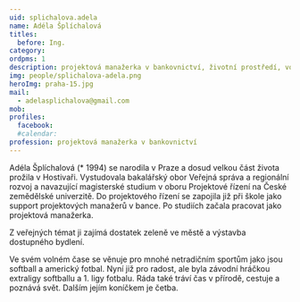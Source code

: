 ```yaml
---
uid: splichalova.adela
name: Adéla Šplíchalová
titles:
  before: Ing.
category:
ordpms: 1
description: projektová manažerka v bankovnictví, životní prostředí, volnočasové aktivity, Hostivař 
img: people/splichalova-adela.png
heroImg: praha-15.jpg
mail:
  - adelasplichalova@gmail.com
mob:
profiles:
  facebook:
  #calendar:
profession: projektová manažerka v bankovnictví
---
```


Adéla Šplíchalová (* 1994) se narodila v Praze a dosud velkou část života prožila v Hostivaři. Vystudovala bakalářský obor Veřejná správa a regionální rozvoj a navazující magisterské studium v oboru Projektové řízení na České zemědělské univerzitě. Do projektového řízení se zapojila již při škole jako support projektových manažerů v bance. Po studiích začala pracovat jako projektová manažerka. 

Z veřejných témat ji zajímá dostatek zeleně ve městě a výstavba dostupného bydlení.

Ve svém volném čase se věnuje pro mnohé netradičním sportům jako jsou softball a americký fotbal. Nyní již pro radost, ale byla závodní hráčkou extraligy softballu a 1. ligy fotbalu. Ráda také tráví čas v přírodě, cestuje a poznává svět. Dalším jejím koníčkem je četba. 

